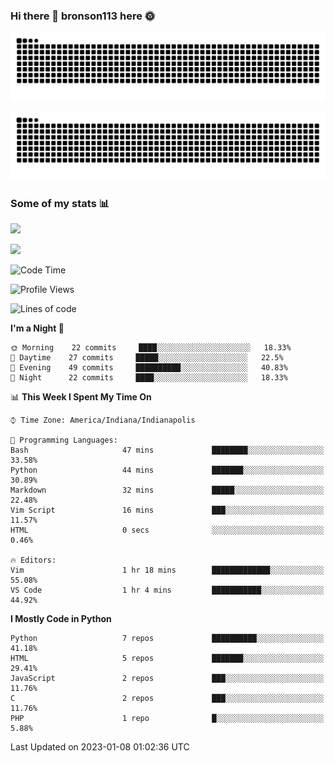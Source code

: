 ### Hi there 👋 bronson113 here 🌞
<div align="center">

![GitHub Snake Light](https://raw.githubusercontent.com/bronson113/bronson113/snake/github-snake.svg#gh-light-mode-only)

![GitHub Snake dark](https://raw.githubusercontent.com/bronson113/bronson113/snake/github-snake-dark.svg#gh-dark-mode-only)

</div>

### Some of my stats 📊
![](https://github-readme-stats.vercel.app/api?username=bronson113&theme=transparent&show_icons=true)

![](https://github-readme-stats.vercel.app/api/top-langs/?username=bronson113&theme=transparent&layout=compact&card_width=445)



<!--START_SECTION:waka-->
![Code Time](http://img.shields.io/badge/Code%20Time-2%20hrs%2022%20mins-blue)

![Profile Views](http://img.shields.io/badge/Profile%20Views-289-blue)

![Lines of code](https://img.shields.io/badge/From%20Hello%20World%20I%27ve%20Written-118%20Thousand%20lines%20of%20code-blue)

**I'm a Night 🦉** 

```text
🌞 Morning    22 commits     ████░░░░░░░░░░░░░░░░░░░░░   18.33% 
🌆 Daytime    27 commits     █████░░░░░░░░░░░░░░░░░░░░   22.5% 
🌃 Evening    49 commits     ██████████░░░░░░░░░░░░░░░   40.83% 
🌙 Night      22 commits     ████░░░░░░░░░░░░░░░░░░░░░   18.33%

```


📊 **This Week I Spent My Time On** 

```text
⌚︎ Time Zone: America/Indiana/Indianapolis

💬 Programming Languages: 
Bash                     47 mins             ████████░░░░░░░░░░░░░░░░░   33.58% 
Python                   44 mins             ███████░░░░░░░░░░░░░░░░░░   30.89% 
Markdown                 32 mins             █████░░░░░░░░░░░░░░░░░░░░   22.48% 
Vim Script               16 mins             ███░░░░░░░░░░░░░░░░░░░░░░   11.57% 
HTML                     0 secs              ░░░░░░░░░░░░░░░░░░░░░░░░░   0.46%

🔥 Editors: 
Vim                      1 hr 18 mins        █████████████░░░░░░░░░░░░   55.08% 
VS Code                  1 hr 4 mins         ███████████░░░░░░░░░░░░░░   44.92%

```

**I Mostly Code in Python** 

```text
Python                   7 repos             ██████████░░░░░░░░░░░░░░░   41.18% 
HTML                     5 repos             ███████░░░░░░░░░░░░░░░░░░   29.41% 
JavaScript               2 repos             ███░░░░░░░░░░░░░░░░░░░░░░   11.76% 
C                        2 repos             ███░░░░░░░░░░░░░░░░░░░░░░   11.76% 
PHP                      1 repo              █░░░░░░░░░░░░░░░░░░░░░░░░   5.88%

```



 Last Updated on 2023-01-08 01:02:36 UTC
<!--END_SECTION:waka-->
